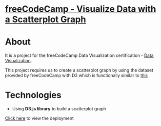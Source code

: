 # [freeCodeCamp - Visualize Data with a Scatterplot Graph](https://www.freecodecamp.org/learn/data-visualization/data-visualization-projects/visualize-data-with-a-scatterplot-graph)

# About

It is a project for the freeCodeCamp Data Visualization certification - [Data Visualization](https://www.freecodecamp.org/learn/data-visualization/).

This project requires us to create a scatterplot graph by using the dataset provided by freeCodeCamp with D3 which is functionally similar to [this](https://codepen.io/freeCodeCamp/full/GrZVaM)

# Technologies

- Using **D3.js library** to build a scatterplot graph

[Click here](https://jadefred.github.io/freeCodeCamp-Visualize-Data-with-a-Scatterplot-Graph/) to view the deployment

